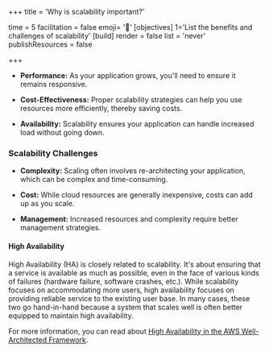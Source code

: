 +++
title = 'Why is scalability important?'

time = 5
facilitation = false
emoji= '🧩'
[objectives]
    1='List the benefits and challenges of scalability'
[build]
  render = false
  list = 'never'
  publishResources = false

+++

- **Performance:** As your application grows, you'll need to ensure it remains responsive.

- **Cost-Effectiveness:** Proper scalability strategies can help you use resources more efficiently, thereby saving costs.

- **Availability:** Scalability ensures your application can handle increased load without going down.

### Scalability Challenges

- **Complexity:** Scaling often involves re-architecting your application, which can be complex and time-consuming.

- **Cost:** While cloud resources are generally inexpensive, costs can add up as you scale.

- **Management:** Increased resources and complexity require better management strategies.

#### High Availability

High Availability (HA) is closely related to scalability. It's about ensuring that a service is available as much as possible, even in the face of various kinds of failures (hardware failure, software crashes, etc.). While scalability focuses on accommodating more users, high availability focuses on providing reliable service to the existing user base. In many cases, these two go hand-in-hand because a system that scales well is often better equipped to maintain high availability.

For more information, you can read about [High Availability in the AWS Well-Architected Framework](https://docs.aws.amazon.com/wellarchitected/latest/framework/welcome.html).
